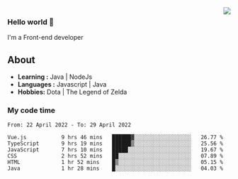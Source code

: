 <img align='right' src="https://github-readme-stats.vercel.app/api?username=jumodada&show_icons=true&theme=vue">

### Hello world 👋

I'm a Front-end developer 
    
## About
-  **Learning :** Java | NodeJs
-  **Languages :** Javascript | Java
-  **Hobbies:** Dota | The Legend of Zelda

### My code time

<!--START_SECTION:waka-->

```text
From: 22 April 2022 - To: 29 April 2022

Vue.js           9 hrs 46 mins   ██████▓░░░░░░░░░░░░░░░░░░   26.77 %
TypeScript       9 hrs 19 mins   ██████▒░░░░░░░░░░░░░░░░░░   25.56 %
JavaScript       7 hrs 10 mins   █████░░░░░░░░░░░░░░░░░░░░   19.67 %
CSS              2 hrs 52 mins   ██░░░░░░░░░░░░░░░░░░░░░░░   07.89 %
HTML             1 hr 52 mins    █▒░░░░░░░░░░░░░░░░░░░░░░░   05.15 %
Java             1 hr 28 mins    █░░░░░░░░░░░░░░░░░░░░░░░░   04.03 %
```

<!--END_SECTION:waka-->
